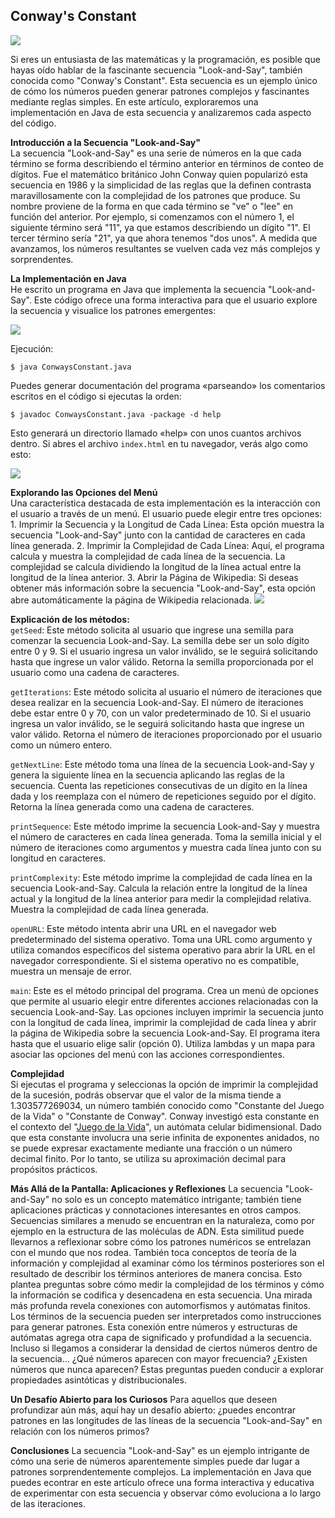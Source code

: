 ## Conway's Constant

![](images/lns-cli.png)

Si eres un entusiasta de las matemáticas y la programación, es posible que hayas oído hablar de la fascinante secuencia "Look-and-Say", también conocida como "Conway's Constant". Esta secuencia es un ejemplo único de cómo los números pueden generar patrones complejos y fascinantes mediante reglas simples. En este artículo, exploraremos una implementación en Java de esta secuencia y analizaremos cada aspecto del código.

**Introducción a la Secuencia "Look-and-Say"**  
La secuencia "Look-and-Say" es una serie de números en la que cada término se forma describiendo el término anterior en términos de conteo de dígitos. Fue el matemático británico John Conway quien popularizó esta secuencia en 1986 y la simplicidad de las reglas que la definen contrasta maravillosamente con la complejidad de los patrones que produce. Su nombre proviene de la forma en que cada término se "ve" o "lee" en función del anterior. Por ejemplo, si comenzamos con el número 1, el siguiente término será "11", ya que estamos describiendo un dígito "1". El tercer término sería "21", ya que ahora tenemos "dos unos". A medida que avanzamos, los números resultantes se vuelven cada vez más complejos y sorprendentes.

**La Implementación en Java**  
He escrito un programa en Java que implementa la secuencia "Look-and-Say". Este código ofrece una forma interactiva para que el usuario explore la secuencia y visualice los patrones emergentes: 

![](images/lns-1.png) 

Ejecución: 
```
$ java ConwaysConstant.java
``` 
Puedes generar documentación del programa «parseando» los comentarios escritos en el código si ejecutas la orden: 
```
$ javadoc ConwaysConstant.java -package -d help
```
Esto generará un directorio llamado «help» con unos cuantos archivos dentro. Si abres el archivo `index.html` en tu navegador, verás algo como esto: 

![](images/lns-javadoc.png)

**Explorando las Opciones del Menú**  
Una característica destacada de esta implementación es la interacción con el usuario a través de un menú. El usuario puede elegir entre tres opciones: 1. Imprimir la Secuencia y la Longitud de Cada Línea: Esta opción muestra la secuencia "Look-and-Say" junto con la cantidad de caracteres en cada línea generada. 2. Imprimir la Complejidad de Cada Línea: Aquí, el programa calcula y muestra la complejidad de cada línea de la secuencia. La complejidad se calcula dividiendo la longitud de la línea actual entre la longitud de la línea anterior. 3. Abrir la Página de Wikipedia: Si deseas obtener más información sobre la secuencia "Look-and-Say", esta opción abre automáticamente la página de Wikipedia relacionada. ![](images/lns-cli.png)

**Explicación de los métodos:**  
`getSeed`: Este método solicita al usuario que ingrese una semilla para comenzar la secuencia Look-and-Say. La semilla debe ser un solo dígito entre 0 y 9. Si el usuario ingresa un valor inválido, se le seguirá solicitando hasta que ingrese un valor válido. Retorna la semilla proporcionada por el usuario como una cadena de caracteres.

`getIterations`: Este método solicita al usuario el número de iteraciones que desea realizar en la secuencia Look-and-Say. El número de iteraciones debe estar entre 0 y 70, con un valor predeterminado de 10. Si el usuario ingresa un valor inválido, se le seguirá solicitando hasta que ingrese un valor válido. Retorna el número de iteraciones proporcionado por el usuario como un número entero.

`getNextLine`: Este método toma una línea de la secuencia Look-and-Say y genera la siguiente línea en la secuencia aplicando las reglas de la secuencia. Cuenta las repeticiones consecutivas de un dígito en la línea dada y los reemplaza con el número de repeticiones seguido por el dígito. Retorna la línea generada como una cadena de caracteres.

`printSequence`: Este método imprime la secuencia Look-and-Say y muestra el número de caracteres en cada línea generada. Toma la semilla inicial y el número de iteraciones como argumentos y muestra cada línea junto con su longitud en caracteres.

`printComplexity`: Este método imprime la complejidad de cada línea en la secuencia Look-and-Say. Calcula la relación entre la longitud de la línea actual y la longitud de la línea anterior para medir la complejidad relativa. Muestra la complejidad de cada línea generada.

`openURL`: Este método intenta abrir una URL en el navegador web predeterminado del sistema operativo. Toma una URL como argumento y utiliza comandos específicos del sistema operativo para abrir la URL en el navegador correspondiente. Si el sistema operativo no es compatible, muestra un mensaje de error.

`main`: Este es el método principal del programa. Crea un menú de opciones que permite al usuario elegir entre diferentes acciones relacionadas con la secuencia Look-and-Say. Las opciones incluyen imprimir la secuencia junto con la longitud de cada línea, imprimir la complejidad de cada línea y abrir la página de Wikipedia sobre la secuencia Look-and-Say. El programa itera hasta que el usuario elige salir (opción 0). Utiliza lambdas y un mapa para asociar las opciones del menú con las acciones correspondientes.

**Complejidad**  
Si ejecutas el programa y seleccionas la opción de imprimir la complejidad de la sucesión, podrás observar que el valor de la misma tiende a 1.303577269034, un número también conocido como "Constante del Juego de la Vida" o "Constante de Conway". Conway investigó esta constante en el contexto del "[Juego de la Vida](https://es.wikipedia.org/wiki/Juego_de_la_vida)", un autómata celular bidimensional. Dado que esta constante involucra una serie infinita de exponentes anidados, no se puede expresar exactamente mediante una fracción o un número decimal finito. Por lo tanto, se utiliza su aproximación decimal para propósitos prácticos.

**Más Allá de la Pantalla: Aplicaciones y Reflexiones** La secuencia "Look-and-Say" no solo es un concepto matemático intrigante; también tiene aplicaciones prácticas y connotaciones interesantes en otros campos. Secuencias similares a menudo se encuentran en la naturaleza, como por ejemplo en la estructura de las moléculas de ADN. Esta similitud puede llevarnos a reflexionar sobre cómo los patrones numéricos se entrelazan con el mundo que nos rodea. También toca conceptos de teoría de la información y complejidad al examinar cómo los términos posteriores son el resultado de describir los términos anteriores de manera concisa. Esto plantea preguntas sobre cómo medir la complejidad de los términos y cómo la información se codifica y desencadena en esta secuencia. Una mirada más profunda revela conexiones con automorfismos y autómatas finitos. Los términos de la secuencia pueden ser interpretados como instrucciones para generar patrones. Esta conexión entre números y estructuras de autómatas agrega otra capa de significado y profundidad a la secuencia. Incluso si llegamos a considerar la densidad de ciertos números dentro de la secuencia... ¿Qué números aparecen con mayor frecuencia? ¿Existen números que nunca aparecen? Estas preguntas pueden conducir a explorar propiedades asintóticas y distribucionales.

**Un Desafío Abierto para los Curiosos** Para aquellos que deseen profundizar aún más, aquí hay un desafío abierto: ¿puedes encontrar patrones en las longitudes de las líneas de la secuencia "Look-and-Say" en relación con los números primos?

**Conclusiones** La secuencia "Look-and-Say" es un ejemplo intrigante de cómo una serie de números aparentemente simples puede dar lugar a patrones sorprendentemente complejos. La implementación en Java que puedes econtrar en este artículo ofrece una forma interactiva y educativa de experimentar con esta secuencia y observar cómo evoluciona a lo largo de las iteraciones.